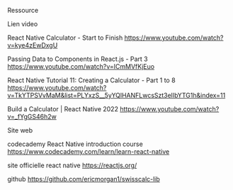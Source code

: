 

Ressource

Lien video

React Native Calculator - Start to Finish
https://www.youtube.com/watch?v=kye4zEwDxgU

Passing Data to Components in React.js - Part 3
https://www.youtube.com/watch?v=ICmMVfKjEuo

React Native Tutorial 11: Creating a Calculator - Part 1 to 8
https://www.youtube.com/watch?v=TkYTPSVvMaM&list=PLYxzS__5yYQlHANFLwcsSzt3elIbYTG1h&index=11

Build a Calculator | React Native 2022
https://www.youtube.com/watch?v=_fYgGS46h2w


Site web

codecademy React Native introduction course 
https://www.codecademy.com/learn/learn-react-native

site officielle react native
https://reactjs.org/

github
https://github.com/ericmorgan1/swisscalc-lib

